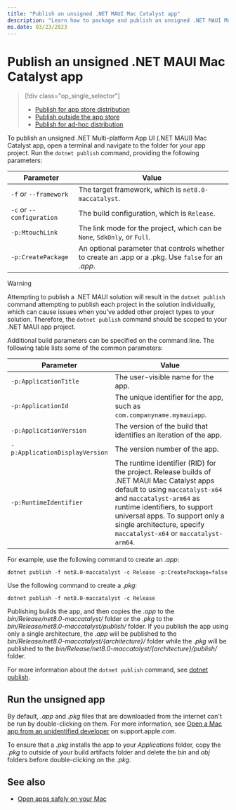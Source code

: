 ```yaml
---
title: "Publish an unsigned .NET MAUI Mac Catalyst app"
description: "Learn how to package and publish an unsigned .NET MAUI Mac Catalyst app."
ms.date: 03/23/2023
---
```


# Publish an unsigned .NET MAUI Mac Catalyst app

> [!div class="op_single_selector"]
>
> - [Publish for app store distribution](publish-app-store.md)
> - [Publish outside the app store](publish-outside-app-store.md)
> - [Publish for ad-hoc distribution](publish-ad-hoc.md)

To publish an unsigned .NET Multi-platform App UI (.NET MAUI) Mac Catalyst app, open a terminal and navigate to the folder for your app project. Run the `dotnet publish` command, providing the following parameters:

| Parameter                    | Value                                                                                               |
|------------------------------|-----------------------------------------------------------------------------------------------------|
| `-f` or `--framework`        | The target framework, which is `net8.0-maccatalyst`.                        |
| `-c` or `--configuration`    | The build configuration, which is `Release`.                                                        |
| `-p:MtouchLink`              | The link mode for the project, which can be `None`, `SdkOnly`, or `Full`.                           |
| `-p:CreatePackage`           | An optional parameter that controls whether to create an .app or a .pkg. Use `false` for an *.app*. |

> [!WARNING]
> Attempting to publish a .NET MAUI solution will result in the `dotnet publish` command attempting to publish each project in the solution individually, which can cause issues when you've added other project types to your solution. Therefore, the `dotnet publish` command should be scoped to your .NET MAUI app project.

Additional build parameters can be specified on the command line. The following table lists some of the common parameters:

| Parameter                    | Value                                                                                           |
|------------------------------|-------------------------------------------------------------------------------------------------|
| `-p:ApplicationTitle` | The user-visible name for the app. |
| `-p:ApplicationId` | The unique identifier for the app, such as `com.companyname.mymauiapp`. |
| `-p:ApplicationVersion` | The version of the build that identifies an iteration of the app. |
| `-p:ApplicationDisplayVersion` | The version number of the app. |
| `-p:RuntimeIdentifier` | The runtime identifier (RID) for the project. Release builds of .NET MAUI Mac Catalyst apps default to using `maccatalyst-x64` and `maccatalyst-arm64` as runtime identifiers, to support universal apps. To support only a single architecture, specify `maccatalyst-x64` or `maccatalyst-arm64`. |

For example, use the following command to create an *.app*:

```dotnetcli
dotnet publish -f net8.0-maccatalyst -c Release -p:CreatePackage=false
```

Use the following command to create a *.pkg*:

```dotnetcli
dotnet publish -f net8.0-maccatalyst -c Release
```

Publishing builds the app, and then copies the *.app* to the *bin/Release/net8.0-maccatalyst/* folder or the *.pkg* to the *bin/Release/net8.0-maccatalyst/publish/* folder. If you publish the app using only a single architecture, the *.app* will be published to the *bin/Release/net8.0-maccatalyst/{architecture}/* folder while the *.pkg* will be published to the *bin/Release/net8.0-maccatalyst/{architecture}/publish/* folder.

For more information about the `dotnet publish` command, see [dotnet publish](/dotnet/core/tools/dotnet-publish).

## Run the unsigned app

By default, *.app* and *.pkg* files that are downloaded from the internet can't be run by double-clicking on them. For more information, see [Open a Mac app from an unidentified developer](https://support.apple.com/en-gb/guide/mac-help/mh40616/mac) on support.apple.com.

To ensure that a *.pkg* installs the app to your *Applications* folder, copy the *.pkg* to outside of your build artifacts folder and delete the *bin* and *obj* folders before double-clicking on the *.pkg*.

## See also

- [Open apps safely on your Mac](https://support.apple.com/en-gb/HT202491)
